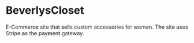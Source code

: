# BeverlysCloset
E-Commerce site that sells custom accessories for women. The site uses Stripe as the payment gateway.
